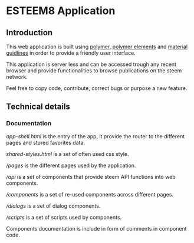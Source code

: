 # ESTEEM8 Application

## Introduction
This web application is built using [polymer](https://www.polymer-project.org/1.0/), [polymer elements](https://elements.polymer-project.org/) and [material guidlines](https://material.io/guidelines/) in order to provide a friendly user interface.

This application is server less and can be accessed trough any recent browser and provide functionalities to browse publications on the steem network.

Feel free to copy code, contribute, correct bugs or purpose a new feature.

## Technical details

### Documentation

*app-shell.html* is the entry of the app, it provide the router to the different pages and stored favorites data.

*shared-styles.html* is a set of often used css style.

*/pages* is the different pages used by the application.

*/api* is a set of components that provide steem API functions into web components.

*/components* is a set of re-used components across different pages.

*/dialogs* is a set of dialog components.

*/scripts* is a set of scripts used by components.

Components documentation is include in form of comments in component code.
